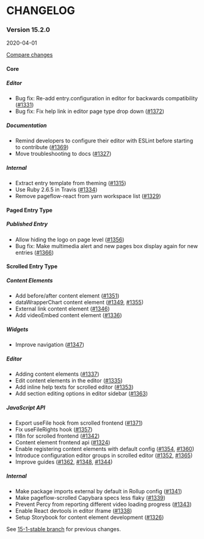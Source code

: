 # CHANGELOG

### Version 15.2.0

2020-04-01

[Compare changes](https://github.com/codevise/pageflow/compare/15-1-stable...v15.2.0)

#### Core

##### Editor

- Bug fix: Re-add entry.configuration in editor for backwards compatibility
  ([#1331](https://github.com/codevise/pageflow/pull/1331))
- Bug fix: Fix help link in editor page type drop down
  ([#1372](https://github.com/codevise/pageflow/pull/1372))

##### Documentation

- Remind developers to configure their editor with ESLint before starting to contribute
  ([#1369](https://github.com/codevise/pageflow/pull/1369))
- Move troubleshooting to docs
  ([#1327](https://github.com/codevise/pageflow/pull/1327))

##### Internal

- Extract entry template from theming
  ([#1315](https://github.com/codevise/pageflow/pull/1315))
- Use Ruby 2.6.5 in Travis
  ([#1334](https://github.com/codevise/pageflow/pull/1334))
- Remove pageflow-react from yarn workspace list
  ([#1329](https://github.com/codevise/pageflow/pull/1329))

#### Paged Entry Type

##### Published Entry

- Allow hiding the logo on page level
  ([#1356](https://github.com/codevise/pageflow/pull/1356))
- Bug fix: Make multimedia alert and new pages box display again for
  new entries
  ([#1366](https://github.com/codevise/pageflow/pull/1366))

#### Scrolled Entry Type

##### Content Elements

- Add before/after content element
  ([#1351](https://github.com/codevise/pageflow/pull/1351))
- dataWrapperChart content element
  ([#1349](https://github.com/codevise/pageflow/pull/1349),
   [#1355](https://github.com/codevise/pageflow/pull/1355))
- External link content element
  ([#1346](https://github.com/codevise/pageflow/pull/1346))
- Add videoEmbed content element
  ([#1336](https://github.com/codevise/pageflow/pull/1336))

##### Widgets

- Improve navigation
  ([#1347](https://github.com/codevise/pageflow/pull/1347))

##### Editor

- Adding content elements
  ([#1337](https://github.com/codevise/pageflow/pull/1337))
- Edit content elements in the editor
  ([#1335](https://github.com/codevise/pageflow/pull/1335))
- Add inline help texts for scrolled editor
  ([#1353](https://github.com/codevise/pageflow/pull/1353))
- Add section editing options in editor sidebar
  ([#1363](https://github.com/codevise/pageflow/pull/1363))

##### JavaScript API

- Export useFile hook from scrolled frontend
  ([#1371](https://github.com/codevise/pageflow/pull/1371))
- Fix useFileRights hook
  ([#1357](https://github.com/codevise/pageflow/pull/1357))
- I18n for scrolled frontend
  ([#1342](https://github.com/codevise/pageflow/pull/1342))
- Content element frontend api
  ([#1324](https://github.com/codevise/pageflow/pull/1324))
- Enable registering content elements with default config
  ([#1354](https://github.com/codevise/pageflow/pull/1354),
   [#1360](https://github.com/codevise/pageflow/pull/1360))
- Introduce configuration editor groups in scrolled editor
  ([#1352](https://github.com/codevise/pageflow/pull/1352),
   [#1365](https://github.com/codevise/pageflow/pull/1365))
- Improve guides
  ([#1362](https://github.com/codevise/pageflow/pull/1362),
   [#1348](https://github.com/codevise/pageflow/pull/1348),
   [#1344](https://github.com/codevise/pageflow/pull/1344))

##### Internal

- Make package imports external by default in Rollup config
  ([#1341](https://github.com/codevise/pageflow/pull/1341))
- Make pageflow-scrolled Capybara specs less flaky
  ([#1339](https://github.com/codevise/pageflow/pull/1339))
- Prevent Percy from reporting different video loading progress
  ([#1343](https://github.com/codevise/pageflow/pull/1343))
- Enable React devtools in editor iframe
  ([#1338](https://github.com/codevise/pageflow/pull/1338))
- Setup Storybook for content element development
  ([#1326](https://github.com/codevise/pageflow/pull/1326))

See
[15-1-stable branch](https://github.com/codevise/pageflow/blob/15-1-stable/CHANGELOG.md)
for previous changes.
